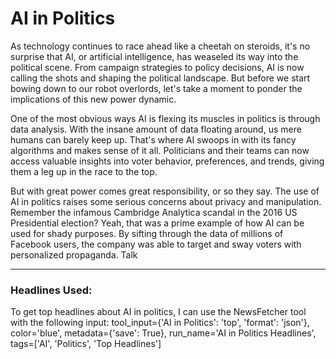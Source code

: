 # AI in Politics

As technology continues to race ahead like a cheetah on steroids, it's no surprise that AI, or artificial intelligence, has weaseled its way into the political scene. From campaign strategies to policy decisions, AI is now calling the shots and shaping the political landscape. But before we start bowing down to our robot overlords, let's take a moment to ponder the implications of this new power dynamic.

One of the most obvious ways AI is flexing its muscles in politics is through data analysis. With the insane amount of data floating around, us mere humans can barely keep up. That's where AI swoops in with its fancy algorithms and makes sense of it all. Politicians and their teams can now access valuable insights into voter behavior, preferences, and trends, giving them a leg up in the race to the top.

But with great power comes great responsibility, or so they say. The use of AI in politics raises some serious concerns about privacy and manipulation. Remember the infamous Cambridge Analytica scandal in the 2016 US Presidential election? Yeah, that was a prime example of how AI can be used for shady purposes. By sifting through the data of millions of Facebook users, the company was able to target and sway voters with personalized propaganda. Talk

---

### Headlines Used:
To get top headlines about AI in politics, I can use the NewsFetcher tool with the following input: tool_input={'AI in Politics': 'top', 'format': 'json'}, color='blue', metadata={'save': True}, run_name='AI in Politics Headlines', tags=['AI', 'Politics', 'Top Headlines']